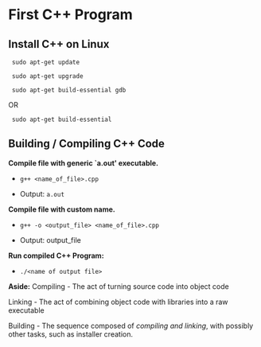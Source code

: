 # First C++ Program


## Install C++ on Linux

` sudo apt-get update`

` sudo apt-get upgrade`

` sudo apt-get build-essential gdb`

OR

` sudo apt-get build-essential`


## Building / Compiling C++ Code

**Compile file with generic `a.out' executable.**

- `g++ <name_of_file>.cpp`

- Output: `a.out`


**Compile file with custom name.**

- `g++ -o <output_file> <name_of_file>.cpp`

- Output: output_file


**Run compiled C++ Program:**

- `./<name of output file>`


**Aside:**
Compiling - The act of turning source code into object code

Linking - The act of combining object code with libraries into a raw executable

Building - The sequence composed of *compiling and linking*, with possibly other tasks, such as installer creation.